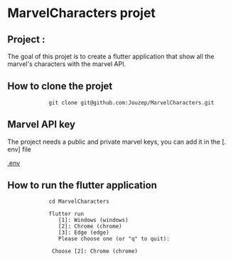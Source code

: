 # MarvelCharacters projet
<h2>Project : </h2>

The goal of this projet is to create a flutter application that show all the marvel's characters with the marvel API.


<h2>How to clone the projet</h2>

                 git clone git@github.com:Jouzep/MarvelCharacters.git
<h2>Marvel API key</h2>
The project needs a public and private marvel keys, you can add it in the [. env] file

[.env]

[.env]:https://github.com/Jouzep/MarvelCharacters/blob/main/assets/.env


<h2>How to run the flutter application</h2>

                 cd MarvelCharacters
                 
                 flutter run
                    [1]: Windows (windows)
                    [2]: Chrome (chrome)
                    [3]: Edge (edge)
                    Please choose one (or "q" to quit): 
                    
                  Choose [2]: Chrome (chrome)

